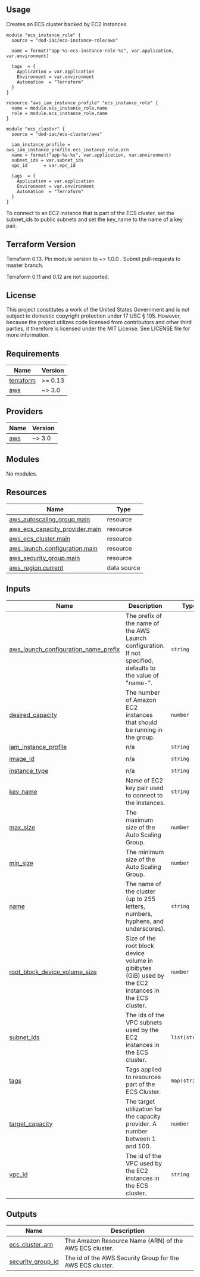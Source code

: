 <!-- BEGINNING OF PRE-COMMIT-TERRAFORM DOCS HOOK -->
## Usage

Creates an ECS cluster backed by EC2 instances.

```hcl
module "ecs_instance_role" {
  source = "dod-iac/ecs-instance-role/aws"

  name = format("app-%s-ecs-instance-role-%s", var.application, var.environment)

  tags  = {
    Application = var.application
    Environment = var.environment
    Automation  = "Terraform"
  }
}

resource "aws_iam_instance_profile" "ecs_instance_role" {
  name = module.ecs_instance_role.name
  role = module.ecs_instance_role.name
}

module "ecs_cluster" {
  source = "dod-iac/ecs-cluster/aws"

  iam_instance_profile = aws_iam_instance_profile.ecs_instance_role.arn
  name = format("app-%s-%s", var.application, var.environment)
  subnet_ids = var.subnet_ids
  vpc_id      = var.vpc_id

  tags  = {
    Application = var.application
    Environment = var.environment
    Automation  = "Terraform"
  }
}
```

To connect to an EC2 instance that is part of the ECS cluster, set the subnet\_ids to public subnets and set the key\_name to the name of a key pair.

## Terraform Version

Terraform 0.13. Pin module version to ~> 1.0.0 . Submit pull-requests to master branch.

Terraform 0.11 and 0.12 are not supported.

## License

This project constitutes a work of the United States Government and is not subject to domestic copyright protection under 17 USC § 105.  However, because the project utilizes code licensed from contributors and other third parties, it therefore is licensed under the MIT License.  See LICENSE file for more information.

## Requirements

| Name | Version |
|------|---------|
| <a name="requirement_terraform"></a> [terraform](#requirement\_terraform) | >= 0.13 |
| <a name="requirement_aws"></a> [aws](#requirement\_aws) | ~> 3.0 |

## Providers

| Name | Version |
|------|---------|
| <a name="provider_aws"></a> [aws](#provider\_aws) | ~> 3.0 |

## Modules

No modules.

## Resources

| Name | Type |
|------|------|
| [aws_autoscaling_group.main](https://registry.terraform.io/providers/hashicorp/aws/latest/docs/resources/autoscaling_group) | resource |
| [aws_ecs_capacity_provider.main](https://registry.terraform.io/providers/hashicorp/aws/latest/docs/resources/ecs_capacity_provider) | resource |
| [aws_ecs_cluster.main](https://registry.terraform.io/providers/hashicorp/aws/latest/docs/resources/ecs_cluster) | resource |
| [aws_launch_configuration.main](https://registry.terraform.io/providers/hashicorp/aws/latest/docs/resources/launch_configuration) | resource |
| [aws_security_group.main](https://registry.terraform.io/providers/hashicorp/aws/latest/docs/resources/security_group) | resource |
| [aws_region.current](https://registry.terraform.io/providers/hashicorp/aws/latest/docs/data-sources/region) | data source |

## Inputs

| Name | Description | Type | Default | Required |
|------|-------------|------|---------|:--------:|
| <a name="input_aws_launch_configuration_name_prefix"></a> [aws\_launch\_configuration\_name\_prefix](#input\_aws\_launch\_configuration\_name\_prefix) | The prefix of the name of the AWS Launch configuration. If not specified, defaults to the value of "name-". | `string` | `""` | no |
| <a name="input_desired_capacity"></a> [desired\_capacity](#input\_desired\_capacity) | The number of Amazon EC2 instances that should be running in the group. | `number` | `1` | no |
| <a name="input_iam_instance_profile"></a> [iam\_instance\_profile](#input\_iam\_instance\_profile) | n/a | `string` | n/a | yes |
| <a name="input_image_id"></a> [image\_id](#input\_image\_id) | n/a | `string` | `"ami-b1e0dad0"` | no |
| <a name="input_instance_type"></a> [instance\_type](#input\_instance\_type) | n/a | `string` | `"m5.large"` | no |
| <a name="input_key_name"></a> [key\_name](#input\_key\_name) | Name of EC2 key pair used to connect to the instances. | `string` | `""` | no |
| <a name="input_max_size"></a> [max\_size](#input\_max\_size) | The maximum size of the Auto Scaling Group. | `number` | `1` | no |
| <a name="input_min_size"></a> [min\_size](#input\_min\_size) | The minimum size of the Auto Scaling Group. | `number` | `1` | no |
| <a name="input_name"></a> [name](#input\_name) | The name of the cluster (up to 255 letters, numbers, hyphens, and underscores). | `string` | n/a | yes |
| <a name="input_root_block_device_volume_size"></a> [root\_block\_device\_volume\_size](#input\_root\_block\_device\_volume\_size) | Size of the root block device volume in gibibytes (GiB) used by the EC2 instances in the ECS cluster. | `number` | `32` | no |
| <a name="input_subnet_ids"></a> [subnet\_ids](#input\_subnet\_ids) | The ids of the VPC subnets used by the EC2 instances in the ECS cluster. | `list(string)` | n/a | yes |
| <a name="input_tags"></a> [tags](#input\_tags) | Tags applied to resources part of the ECS Cluster. | `map(string)` | `{}` | no |
| <a name="input_target_capacity"></a> [target\_capacity](#input\_target\_capacity) | The target utilization for the capacity provider. A number between 1 and 100. | `number` | `50` | no |
| <a name="input_vpc_id"></a> [vpc\_id](#input\_vpc\_id) | The id of the VPC used by the EC2 instances in the ECS cluster. | `string` | n/a | yes |

## Outputs

| Name | Description |
|------|-------------|
| <a name="output_ecs_cluster_arn"></a> [ecs\_cluster\_arn](#output\_ecs\_cluster\_arn) | The Amazon Resource Name (ARN) of the AWS ECS cluster. |
| <a name="output_security_group_id"></a> [security\_group\_id](#output\_security\_group\_id) | The id of the AWS Security Group for the AWS ECS cluster. |
<!-- END OF PRE-COMMIT-TERRAFORM DOCS HOOK -->
